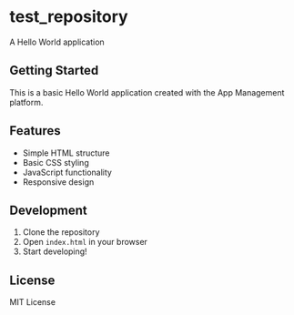 # test_repository

A Hello World application

## Getting Started

This is a basic Hello World application created with the App Management platform.

## Features

- Simple HTML structure
- Basic CSS styling
- JavaScript functionality
- Responsive design

## Development

1. Clone the repository
2. Open `index.html` in your browser
3. Start developing!

## License

MIT License
